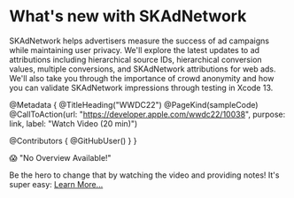 # What's new with SKAdNetwork

SKAdNetwork helps advertisers measure the success of ad campaigns while maintaining user privacy. We'll explore the latest updates to ad attributions including hierarchical source IDs, hierarchical conversion values, multiple conversions, and SKAdNetwork attributions for web ads. We'll also take you through the importance of crowd anonymity and how you can validate SKAdNetwork impressions through testing in Xcode 13.

@Metadata {
   @TitleHeading("WWDC22")
   @PageKind(sampleCode)
   @CallToAction(url: "https://developer.apple.com/wwdc22/10038", purpose: link, label: "Watch Video (20 min)")

   @Contributors {
      @GitHubUser(<replace this with your GitHub handle>)
   }
}

😱 "No Overview Available!"

Be the hero to change that by watching the video and providing notes! It's super easy:
 [Learn More…](https://wwdcnotes.com/documentation/wwdcnotes/contributing)
